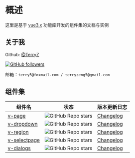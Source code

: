 # 概述

这里是基于 [vue3.x](https://vuejs.org) 功能库开发的组件集的文档与实例

## 关于我

Github: [@TerryZ](https://github.com/TerryZ)

[![GitHub followers](https://img.shields.io/github/followers/terryz?style=social&label=Follow%20@TerryZ)](https://github.com/TerryZ)

邮箱：`terry5@foxmail.com / terryzeng5@gmail.com`

## 组件集

| 组件名 | 状态 | 版本更新日志 |
| - | - | - |
| [v-page](https://github.com/TerryZ/v-page) | ![GitHub Repo stars](https://img.shields.io/github/stars/terryz/v-page?style=social) | [Changelog](https://github.com/TerryZ/v-page/blob/dev/CHANGELOG-CN.md) |
| [v-dropdown](https://github.com/TerryZ/v-dropdown) | ![GitHub Repo stars](https://img.shields.io/github/stars/terryz/v-dropdown?style=social) | [Changelog](https://github.com/TerryZ/v-dropdown/blob/dev/CHANGELOG-CN.md) |
| [v-region](https://github.com/TerryZ/v-region) | ![GitHub Repo stars](https://img.shields.io/github/stars/terryz/v-region?style=social) | [Changelog](https://github.com/TerryZ/v-region/blob/dev/CHANGELOG-CN.md) |
| [v-selectpage](https://github.com/TerryZ/v-selectpage) | ![GitHub Repo stars](https://img.shields.io/github/stars/terryz/v-selectpage?style=social) | [Changelog](https://github.com/TerryZ/v-selectpage/blob/dev/CHANGELOG-CN.md) |
| [v-dialogs](https://github.com/TerryZ/v-dialogs) | ![GitHub Repo stars](https://img.shields.io/github/stars/terryz/v-dialogs?style=social) | [Changelog](https://github.com/TerryZ/v-dialogs/blob/dev/CHANGELOG-CN.md) |
